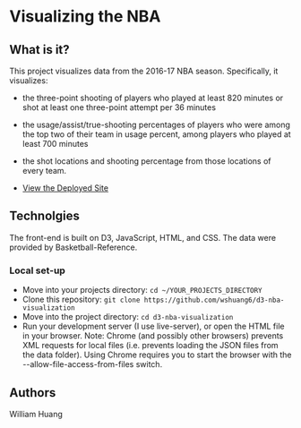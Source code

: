# Visualizing the NBA

## What is it?

This project visualizes data from the 2016-17 NBA season. Specifically, it visualizes:
* the three-point shooting of players who played at least 820 minutes or shot at least one three-point attempt per 36 minutes
* the usage/assist/true-shooting percentages of players who were among the top two of their team in usage percent, among players who played at least 700 minutes
* the shot locations and shooting percentage from those locations of every team.

* [View the Deployed Site](https://wshuang6.github.io/d3-nba-visualization/)

## Technolgies
The front-end is built on D3, JavaScript, HTML, and CSS. The data were provided by Basketball-Reference.

### Local set-up

* Move into your projects directory: `cd ~/YOUR_PROJECTS_DIRECTORY`
* Clone this repository: `git clone https://github.com/wshuang6/d3-nba-visualization`
* Move into the project directory: `cd d3-nba-visualization`
* Run your development server (I use live-server), or open the HTML file in your browser. Note: Chrome (and possibly other browsers) prevents XML requests for local files (i.e. prevents loading the JSON files from the data folder). Using Chrome requires you to start the browser with the --allow-file-access-from-files switch.

## Authors
William Huang